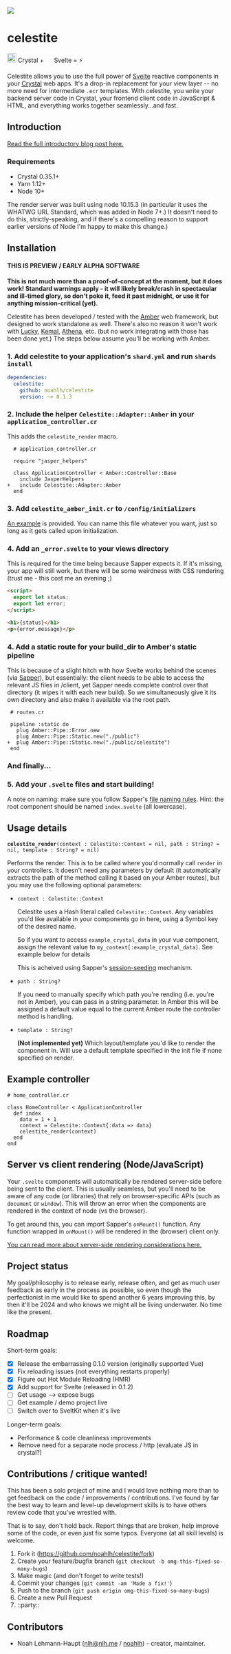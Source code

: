 ![](https://github.com/noahlh/celestite/workflows/crystal%20spec/badge.svg?branch=master)

# celestite

<img src="https://crystal-lang.org/assets/media/crystal_icon.svg?sanitize=1" height=21> Crystal + <img src="https://upload.wikimedia.org/wikipedia/commons/1/1b/Svelte_Logo.svg" height=16> Svelte = :zap:

Celestite allows you to use the full power of [Svelte](https://svelte.dev) reactive components in your [Crystal](https://crystal-lang.org) web apps. It's a drop-in replacement for your view layer -- no more need for intermediate `.ecr` templates. With celestite, you write your backend server code in Crystal, your frontend client code in JavaScript & HTML, and everything works together seamlessly...and fast.

## Introduction

[Read the full introductory blog post here.](https://nlh.me/projects/celestite)

### Requirements

- Crystal 0.35.1+
- Yarn 1.12+
- Node 10+

The render server was built using node 10.15.3 (in particular it uses the WHATWG URL Standard, which was added in Node 7+.) It doesn't need to do this, strictly-speaking, and if there's a compelling reason to support earlier versions of Node I'm happy to make this change.)

## Installation

#### THIS IS PREVIEW / EARLY ALPHA SOFTWARE

**This is not much more than a proof-of-concept at the moment, but it does work! Standard warnings apply - it will likely break/crash in spectacular and ill-timed glory, so don't poke it, feed it past midnight, or use it for anything mission-critical (yet).**

Celestite has been developed / tested with the [Amber](https://amberframework.org) web framework, but designed to work standalone as well. There's also no reason it won't work with [Lucky](https://luckyframework.org/), [Kemal](http://kemalcr.com/), [Athena](https://athenaframework.org), etc. (but no work integrating with those has been done yet.) The steps below assume you'll be working with Amber.

### 1. Add celestite to your application's `shard.yml` and run `shards install`

```yaml
dependencies:
  celestite:
    github: noahlh/celestite
    version: ~> 0.1.3
```

### 2. Include the helper `Celestite::Adapter::Amber` in your `application_controller.cr`

This adds the `celestite_render` macro.

```crystal
  # application_controller.cr

  require "jasper_helpers"

  class ApplicationController < Amber::Controller::Base
    include JasperHelpers
+   include Celestite::Adapter::Amber
  end
```

### 3. Add `celestite_amber_init.cr` to `/config/initializers`

[An example](/config/celestite_amber_init.example.cr) is provided. You can name this file whatever you want, just so long as it gets called upon initialization.

### 4. Add an `_error.svelte` to your views directory

This is required for the time being because Sapper expects it. If it's missing, your app will still work, but there will be some weirdness with CSS rendering (trust me - this cost me an evening ;)

```html
<script>
  export let status;
  export let error;
</script>

<h1>{status}</h1>
<p>{error.message}</p>
```

### 4. Add a static route for your build_dir to Amber's static pipeline

This is because of a slight hitch with how Svelte works behind the scenes (via [Sapper](https://sapper.svelte.dev)), but essentially: the client needs to be able to access the relevant JS files in /client, yet Sapper needs complete control over that directory (it wipes it with each new build). So we simultaneously give it its own directory and also make it available via the root path.

```crystal
 # routes.cr

 pipeline :static do
   plug Amber::Pipe::Error.new
   plug Amber::Pipe::Static.new("./public")
+  plug Amber::Pipe::Static.new("./public/celestite")
 end
```

### And finally...

### 5. Add your `.svelte` files and start building!

A note on naming: make sure you follow Sapper's [file naming rules](https://sapper.svelte.dev/docs#File_naming_rules). Hint: the root component should be named `index.svelte` (all lowercase).

## Usage details

**`celestite_render`**`(context : Celestite::Context = nil, path : String? = nil, template : String? = nil)`

Performs the render. This is to be called where you'd normally call `render` in your controllers. It doesn't need any parameters by default (it automatically extracts the path of the method calling it based on your Amber routes), but you may use the following optional parameters:

- `context : Celestite::Context`

  Celestite uses a Hash literal called `Celestite::Context`. Any variables you'd like available in your components go in here, using a Symbol key of the desired name.

  So if you want to access `example_crystal_data` in your vue component, assign the relevant value to `my_context[:example_crystal_data]`. See example below for details

  This is acheived using Sapper's [session-seeding](https://sapper.svelte.dev/docs#Seeding_session_data) mechanism.

- `path : String?`

  If you need to manually specify which path you're rending (i.e. you're not in Amber), you can pass in a string parameter. In Amber this will be assigned a default value equal to the current Amber route the controller method is handling.

- `template : String?`

  **(Not implemented yet)** Which layout/template you'd like to render the component in. Will use a default template specified in the init file if none specified on render.

## Example controller

```crystal
# home_controller.cr

class HomeController < ApplicationController
  def index
    data = 1 + 1
    context = Celestite::Context{:data => data}
    celestite_render(context)
  end
end
```

## Server vs client rendering (Node/JavaScript)

Your `.svelte` components will automatically be rendered server-side before being sent to the client. This is usually seamless, but you'll need to be aware of any code (or libraries) that rely on browser-specific APIs (such as `document` or `window`). This will throw an error when the components are rendered in the context of node (vs the browser).

To get around this, you can import Sapper's `onMount()` function. Any function wrapped in `onMount()` will be rendered in the (browser) client only.

[You can read more about server-side rendering considerations here.](https://sapper.svelte.dev/docs#Server-side_rendering)

## Project status

My goal/philosophy is to release early, release often, and get as much user feedback as early in the process as possible, so even though the perfectionist in me would like to spend another 6 years improving this, by then it'll be 2024 and who knows we might all be living underwater. No time like the present.

## Roadmap

Short-term goals:

- [x] Release the embarrassing 0.1.0 version (originally supported Vue)
- [x] Fix reloading issues (not everything restarts properly)
- [x] Figure out Hot Module Reloading (HMR)
- [x] Add support for Svelte (released in 0.1.2)
- [ ] Get usage --> expose bugs
- [ ] Get example / demo project live
- [ ] Switch over to SveltKit when it's live

Longer-term goals:

- Performance & code cleanliness improvements
- Remove need for a separate node process / http (evaluate JS in crystal?)

## Contributions / critique wanted!

This has been a solo project of mine and I would love nothing more than to get feedback on the code / improvements / contributions. I've found by far the best way to learn and level-up development skills is to have others review code that you've wrestled with.

That is to say, don't hold back. Report things that are broken, help improve some of the code, or even just fix some typos. Everyone (at all skill levels) is welcome.

1. Fork it (<https://github.com/noahlh/celestite/fork>)
2. Create your feature/bugfix branch (`git checkout -b omg-this-fixed-so-many-bugs`)
3. Make magic (and don't forget to write tests!)
4. Commit your changes (`git commit -am 'Made a fix!'`)
5. Push to the branch (`git push origin omg-this-fixed-so-many-bugs`)
6. Create a new Pull Request
7. ::party::

## Contributors

- Noah Lehmann-Haupt (nlh@nlh.me / [noahlh](https://github.com/noahlh)) - creator, maintainer.
